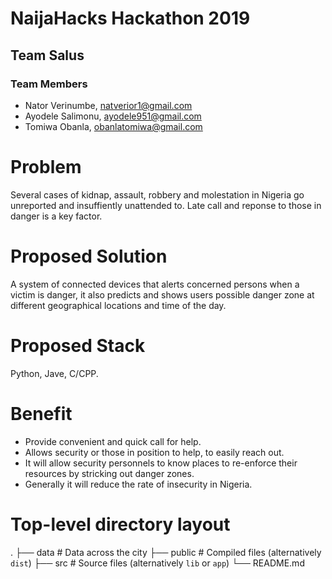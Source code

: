 
# NaijaHacks Hackathon 2019

## Team Salus

### Team Members

- Nator Verinumbe, natverior1@gmail.com
- Ayodele Salimonu, ayodele951@gmail.com
- Tomiwa Obanla, obanlatomiwa@gmail.com

# Problem

Several cases of kidnap, assault, robbery and molestation in Nigeria go unreported and insuffiently unattended to. Late call and reponse to those in danger is a key factor.

# Proposed Solution

A system of connected devices that alerts concerned persons when a victim is danger, it also predicts and shows users possible danger zone at different geographical locations and time of the day.

# Proposed Stack

Python, Jave, C/CPP.

# Benefit

- Provide convenient and quick call for help.
- Allows security or those in position to help, to easily reach out.
- It will allow security personnels to know places to re-enforce their resources by stricking out danger zones.
- Generally it will reduce the rate of insecurity in Nigeria.

# Top-level directory layout
  .
      ├── data                    # Data across the city
      ├── public                  # Compiled files (alternatively `dist`)
      ├── src                     # Source files (alternatively `lib` or `app`)
      └── README.md   
